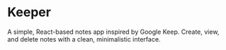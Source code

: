 # Keeper
A simple, React-based notes app inspired by Google Keep. Create, view, and delete notes with a clean, minimalistic interface.
